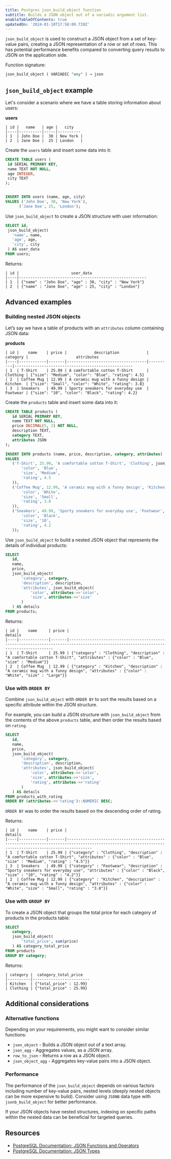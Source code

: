 ```yaml
---
title: Postgres json_build_object function
subtitle: Builds a JSON object out of a variadic argument list.
enableTableOfContents: true
updatedOn: '2024-01-10T17:58:09.720Z'
---
```



`json_build_object` is used to construct a JSON object from a set of key-value pairs, creating a JSON representation of a row or set of rows. This has potential performance benefits compared to converting query results to JSON on the application side.

Function signature:


```sql
json_build_object ( VARIADIC "any" ) → json
```

<CTA />

## `json_build_object` example


Let's consider a scenario where we have a table storing information about users:


**users**

```text
| id |   name   | age |   city  
|----|----------|-----|----------
| 1  | John Doe |  30 | New York |
| 2  | Jane Doe |  25 | London   |
```

Create the `users` table and insert some data into it:

```sql
CREATE TABLE users (
 id SERIAL PRIMARY KEY,
 name TEXT NOT NULL,
 age INTEGER,
 city TEXT
);


INSERT INTO users (name, age, city)
VALUES ('John Doe', 30, 'New York'),
      ('Jane Doe', 25, 'London');
```

Use `json_build_object` to create a JSON structure with user information:


```sql
SELECT id,
 json_build_object(
   'name', name,
   'age', age,
   'city', city
 ) AS user_data
FROM users;
```


Returns:

```text
| id |                       user_data                       
|----|--------------------------------------------------------
| 1  | {"name" : "John Doe", "age" : 30, "city" : "New York"}
| 2  | {"name" : "Jane Doe", "age" : 25, "city" : "London"}
```


## Advanced examples


### Building nested JSON objects

Let’s say we have a table of products with an `attributes` column containing JSON data:


**products**

```text
| id |    name    | price |            description            | category |                     attributes                    
|----|------------|-------|-----------------------------------|----------|----------------------------------------------------
| 1  | T-Shirt    | 25.99 | A comfortable cotton T-Shirt      | Clothing | {"size": "Medium", "color": "Blue", "rating": 4.5}
| 2  | Coffee Mug | 12.99 | A ceramic mug with a funny design | Kitchen  | {"size": "Small", "color": "White", "rating": 3.8}
| 3  | Sneakers   | 49.99 | Sporty sneakers for everyday use  | Footwear | {"size": "10", "color": "Black", "rating": 4.2}
```

Create the `products` table and insert some data into it:

```sql
CREATE TABLE products (
   id SERIAL PRIMARY KEY,
   name TEXT NOT NULL,
   price DECIMAL(5, 2) NOT NULL,
   description TEXT,
   category TEXT,
   attributes JSON
);

INSERT INTO products (name, price, description, category, attributes)
VALUES
   ('T-Shirt', 25.99, 'A comfortable cotton T-Shirt', 'Clothing', json_build_object(
       'color', 'Blue',
       'size', 'Medium',
       'rating', 4.5
   )),
   ('Coffee Mug', 12.99, 'A ceramic mug with a funny design', 'Kitchen', json_build_object(
       'color', 'White',
       'size', 'Small',
       'rating', 3.8
   )),
   ('Sneakers', 49.99, 'Sporty sneakers for everyday use', 'Footwear', json_build_object(
       'color', 'Black',
       'size', '10',
       'rating', 4.2
   ));
```


Use `json_build_object` to build a nested JSON object that represents the details of individual products:


```sql
SELECT
   id,
   name,
   price,
   json_build_object(
       'category', category,
       'description', description,
       'attributes', json_build_object(
           'color', attributes->>'color',
           'size', attributes->>'size'
       )
   ) AS details
FROM products;
```


Returns:

```text
| id |    name     | price |                                                               details                                                              
|----|-------------|-------|-------------------------------------------------------------------------------------------------------------------------------------
| 1  | T-Shirt     | 25.99 | {"category" : "Clothing", "description" : "A comfortable cotton T-Shirt", "attributes" : {"color" : "Blue", "size" : "Medium"}}
| 2  | Coffee Mug  | 12.99 | {"category" : "Kitchen", "description" : "A ceramic mug with a funny design", "attributes" : {"color" : "White", "size" : "Large"}}
```

### Use with `ORDER BY`


Combine `json_build_object` with `ORDER BY` to sort the results based on a specific attribute within the JSON structure.


For example, you can build a JSON structure with `json_build_object` from the contents of the above `products` table, and then order the results based on `rating`.

```sql
SELECT
   id,
   name,
   price,
   json_build_object(
       'category', category,
       'description', description,
       'attributes', json_build_object(
           'color', attributes->>'color',
           'size', attributes->>'size',
           'rating', attributes->>'rating'
       )
   ) AS details
FROM products_with_rating
ORDER BY (attributes->>'rating')::NUMERIC DESC;
```


`ORDER BY` was to order the results based on the descending order of rating.


Returns:

```text
| id |    name    | price |                                                                        details                                                                       
|----|------------|-------|-------------------------------------------------------------------------------------------------------------------------------------------------------
| 1  | T-Shirt    | 25.99 | {"category" : "Clothing", "description" : "A comfortable cotton T-Shirt", "attributes" : {"color" : "Blue", "size" : "Medium", "rating" : "4.5"}}
| 3  | Sneakers   | 49.99 | {"category" : "Footwear", "description" : "Sporty sneakers for everyday use", "attributes" : {"color" : "Black", "size" : "10", "rating" : "4.2"}}
| 2  | Coffee Mug | 12.99 | {"category" : "Kitchen", "description" : "A ceramic mug with a funny design", "attributes" : {"color" : "White", "size" : "Small", "rating" : "3.8"}}
```

### Use with `GROUP BY`


To create a JSON object that groups the total price for each category of products in the products table:


```sql
SELECT
   category,
   json_build_object(
       'total_price', sum(price)
   ) AS category_total_price
FROM products
GROUP BY category;
```


Returns:

```text
| category |  category_total_price  
|----------|-------------------------
| Kitchen  | {"total_price" : 12.99}
| Clothing | {"total_price" : 25.99}
```


## Additional considerations


### Alternative functions


Depending on your requirements, you might want to consider similar functions:


- `json_object` - Builds a JSON object out of a text array.
- `json_agg` - Aggregates values, as a JSON array.
- `row_to_json` - Returns a row as a JSON object.
- `json_object_agg` - Aggregates key-value pairs into a JSON object.


### Performance


The performance of the `json_build_object` depends on various factors including number of key-value pairs, nested levels (deeply nested objects can be more expensive to build). Consider using `JSONB` data type with `jsonb_build_object` for better performance.


If your JSON objects have nested structures, indexing on specific paths within the nested data can be beneficial for targeted queries.


## Resources

- [PostgreSQL Documentation: JSON Functions and Operators](https://www.postgresql.org/docs/current/functions-json.html)
- [PostgreSQL Documentation: JSON Types](https://www.postgresql.org/docs/current/datatype-json.html)
